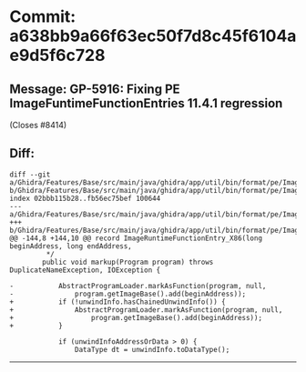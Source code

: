 # Commit: a638bb9a66f63ec50f7d8c45f6104ae9d5f6c728
## Message: GP-5916: Fixing PE ImageFuntimeFunctionEntries 11.4.1 regression
(Closes #8414)
## Diff:
```
diff --git a/Ghidra/Features/Base/src/main/java/ghidra/app/util/bin/format/pe/ImageRuntimeFunctionEntries_X86.java b/Ghidra/Features/Base/src/main/java/ghidra/app/util/bin/format/pe/ImageRuntimeFunctionEntries_X86.java
index 02bbb115b28..fb56ec75bef 100644
--- a/Ghidra/Features/Base/src/main/java/ghidra/app/util/bin/format/pe/ImageRuntimeFunctionEntries_X86.java
+++ b/Ghidra/Features/Base/src/main/java/ghidra/app/util/bin/format/pe/ImageRuntimeFunctionEntries_X86.java
@@ -144,8 +144,10 @@ record ImageRuntimeFunctionEntry_X86(long beginAddress, long endAddress,
 		 */
 		public void markup(Program program) throws DuplicateNameException, IOException {
 			
-			AbstractProgramLoader.markAsFunction(program, null,
-				program.getImageBase().add(beginAddress));
+			if (!unwindInfo.hasChainedUnwindInfo()) {
+				AbstractProgramLoader.markAsFunction(program, null,
+					program.getImageBase().add(beginAddress));
+			}
 			
 			if (unwindInfoAddressOrData > 0) {
 				DataType dt = unwindInfo.toDataType();
```
-----------------------------------
